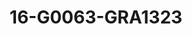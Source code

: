 ---
title: 16-G0063-GRA1323
image: 16-G0063-GRA1323.jpg
brand: graziana-valentini
layout: vestito
---